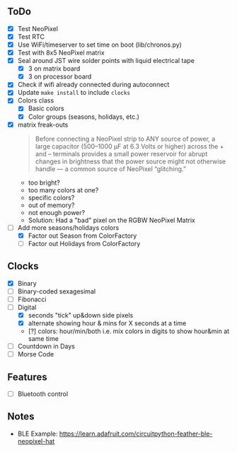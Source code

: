 ## ToDo
* [x] Test NeoPixel
* [x] Test RTC
* [x] Use WiFi/timeserver to set time on boot (lib/chronos.py)
* [x] Test with 8x5 NeoPixel matrix
* [x] Seal around JST wire solder points with liquid electrical tape
    - [x] 3 on matrix board
    - [x] 3 on processor board
* [x] Check if wifi already connected during autoconnect
* [x] Update `make install` to include `clocks`
* [x] Colors class
  - [x] Basic colors
  - [x] Color groups (seasons, holidays, etc.)
* [x] matrix freak-outs
  > Before connecting a NeoPixel strip to ANY source of power, a large capacitor (500–1000 µF at 6.3 Volts or higher) across the + and – terminals provides a small power reservoir for abrupt changes in brightness that the power source might not otherwise handle — a common source of NeoPixel “glitching.”
  - too bright?
  - too many colors at one?
  - specific colors?
  - out of memory?
  - not enough power?
  - Solution: Had a "bad" pixel on the RGBW NeoPixel Matrix
* [ ] Add more seasons/holidays colors
  - [x] Factor out Season from ColorFactory
  - [ ] Factor out Holidays from ColorFactory

## Clocks
* [x] Binary
* [ ] Binary-coded sexagesimal
* [ ] Fibonacci
* [ ] Digital
  - [x] seconds "tick" up&down side pixels
  - [x] alternate showing hour & mins for X seconds at a time
  - [?] colors: hour/min/both i.e. mix colors in digits to show hour&min at same time
* [ ] Countdown in Days
* [ ] Morse Code

## Features
* [ ] Bluetooth control

## Notes
* BLE Example: https://learn.adafruit.com/circuitpython-feather-ble-neopixel-hat
